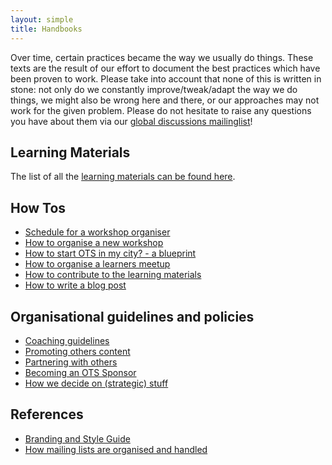 ```yaml
---
layout: simple
title: Handbooks
---
```


Over time, certain practices became the way we usually do things. These texts are the result of our effort to document the best practices which have been proven to work. Please take into account that none of this is written in stone: not only do we constantly improve/tweak/adapt the way we do things, we might also be wrong here and there, or our approaches may not work for the given problem. Please do not hesitate to raise any questions you have about them via our [global discussions mailinglist](https://groups.google.com/a/opentechschool.org/forum/?fromgroups#!forum/discuss.global)!

## Learning Materials

The list of all the [learning materials can be found here](/material.html).

## How Tos
 * [Schedule for a workshop organiser](/handbooks/workshops/organisers-schedule.html)
 * [How to organise a new workshop](/handbooks/workshops/starting-a-workshop.html)
 * [How to start OTS in my city? - a blueprint](/handbooks/city-blueprint.html)
 * [How to organise a learners meetup](/handbooks/learners-meetups.html)
 * [How to contribute to the learning materials](/handbooks/contribute.html)
 * [How to write a blog post](/handbooks/blog-posts.html)


## Organisational guidelines and policies
 * [Coaching guidelines](https://opentechschool.github.com/slides/presentations/coaching/)
 * [Promoting others content](/handbooks/promotion.html)
 * [Partnering with others](/handbooks/partnerships.html)
 * [Becoming an OTS Sponsor](/handbooks/sponsorship-and-support.html)
 * [How we decide on (strategic) stuff](/handbooks/decision-making.html)
 
## References
 * [Branding and Style Guide](/handbooks/styles.html)
 * [How mailing lists are organised and handled](/handbooks/mailing-lists.html)
